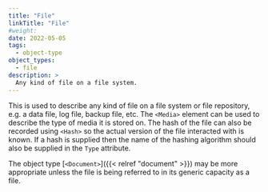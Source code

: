 ```yaml
---
title: "File"
linkTitle: "File"
#weight:
date: 2022-05-05
tags: 
  - object-type
object_types:
  - file
description: >
  Any kind of file on a file system.
---
```


This is used to describe any kind of file on a file system or file repository, e.g. a data file, log file, backup file, etc.
The `<Media>` element can be used to describe the type of media it is stored on.
The hash of the file can also be recorded using `<Hash>` so the actual version of the file interacted with is known.
If a hash is supplied then the name of the hashing algorithm should also be supplied in the `Type` attribute.

The object type [`<Document>`]({{< relref "document" >}}) may be more appropriate unless the file is being referred to in its generic capacity as a file.
